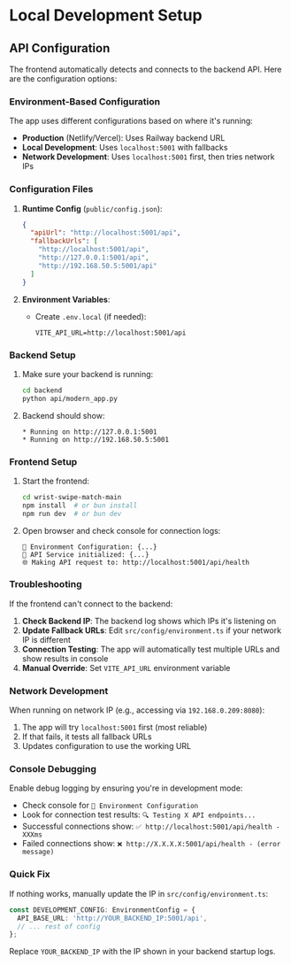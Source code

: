 # Local Development Setup

## API Configuration

The frontend automatically detects and connects to the backend API. Here are the configuration options:

### Environment-Based Configuration

The app uses different configurations based on where it's running:

- **Production** (Netlify/Vercel): Uses Railway backend URL
- **Local Development**: Uses `localhost:5001` with fallbacks
- **Network Development**: Uses `localhost:5001` first, then tries network IPs

### Configuration Files

1. **Runtime Config** (`public/config.json`):
   ```json
   {
     "apiUrl": "http://localhost:5001/api",
     "fallbackUrls": [
       "http://localhost:5001/api",
       "http://127.0.0.1:5001/api",
       "http://192.168.50.5:5001/api"
     ]
   }
   ```

2. **Environment Variables**:
   - Create `.env.local` (if needed):
     ```
     VITE_API_URL=http://localhost:5001/api
     ```

### Backend Setup

1. Make sure your backend is running:
   ```bash
   cd backend
   python api/modern_app.py
   ```

2. Backend should show:
   ```
   * Running on http://127.0.0.1:5001
   * Running on http://192.168.50.5:5001
   ```

### Frontend Setup

1. Start the frontend:
   ```bash
   cd wrist-swipe-match-main
   npm install  # or bun install
   npm run dev  # or bun dev
   ```

2. Open browser and check console for connection logs:
   ```
   🔧 Environment Configuration: {...}
   🔧 API Service initialized: {...}
   🌐 Making API request to: http://localhost:5001/api/health
   ```

### Troubleshooting

If the frontend can't connect to the backend:

1. **Check Backend IP**: The backend log shows which IPs it's listening on
2. **Update Fallback URLs**: Edit `src/config/environment.ts` if your network IP is different
3. **Connection Testing**: The app will automatically test multiple URLs and show results in console
4. **Manual Override**: Set `VITE_API_URL` environment variable

### Network Development

When running on network IP (e.g., accessing via `192.168.0.209:8080`):

1. The app will try `localhost:5001` first (most reliable)
2. If that fails, it tests all fallback URLs
3. Updates configuration to use the working URL

### Console Debugging

Enable debug logging by ensuring you're in development mode:
- Check console for `🔧 Environment Configuration`
- Look for connection test results: `🔍 Testing X API endpoints...`
- Successful connections show: `✅ http://localhost:5001/api/health - XXXms`
- Failed connections show: `❌ http://X.X.X.X:5001/api/health - (error message)`

### Quick Fix

If nothing works, manually update the IP in `src/config/environment.ts`:

```typescript
const DEVELOPMENT_CONFIG: EnvironmentConfig = {
  API_BASE_URL: 'http://YOUR_BACKEND_IP:5001/api',
  // ... rest of config
};
```

Replace `YOUR_BACKEND_IP` with the IP shown in your backend startup logs. 